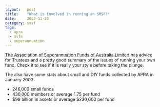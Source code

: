 ```yaml
---
layout:   post
title:    "What is involved in running an SMSF?"
date:     2003-11-23
category: smsf
tags:
  - apra
  - asfa
  - superannuation
---
```


[The Association of Superannuation Funds of Australia
Limited](http://www.asfa.asn.au/diy/rpm.cfm?page=main) has advice for
Trustees and a pretty good summary of the issues of running your own
fund.  Check it to see if it is really your style before taking the
plunge.

The also have some stats about small and DIY funds collected by APRA in
January 2003:

* 246,000 small funds
* 430,000 members or average 1.75 per fund
* $99 billion in assets or average $230,000 per fund

